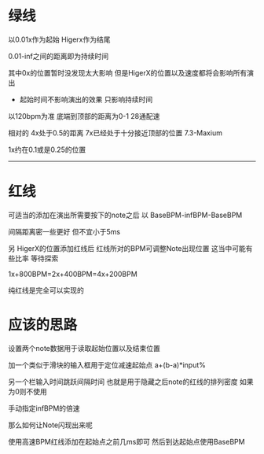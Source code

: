# 绿线

以0.01x作为起始 Higerx作为结尾

0.01-inf之间的距离即为持续时间

其中0x的位置暂时没发现太大影响 但是HigerX的位置以及速度都将会影响所有演出

* 起始时间不影响演出的效果 只影响持续时间

以120bpm为准 底端到顶部的距离为0-1 28通配速

相对的 4x处于0.5的距离 7x已经处于十分接近顶部的位置 7.3-Maxium

1x约在0.1或是0.25的位置

---

# 红线

可适当的添加在演出所需要按下的note之后 以 BaseBPM-infBPM-BaseBPM

间隔距离密一些更好 但不宜小于5ms

另 HigerX的位置添加红线后 红线所对的BPM可调整Note出现位置 这当中可能有些比率 等待探索

1x+800BPM=2x+400BPM=4x+200BPM

纯红线是完全可以实现的



# 应该的思路

设置两个note数据用于读取起始位置以及结束位置

加一个类似于滑块的输入框用于定位减速起始点 a+(b-a)*input%

另一个栏输入时间跳跃间隔时间 也就是用于隐藏之后note的红线的排列密度 如果为0则不使用

手动指定infBPM的倍速



那么如何让Note闪现出来呢

使用高速BPM红线添加在起始点之前几ms即可 然后到达起始点使用BaseBPM